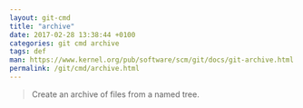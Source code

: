 ```yaml
---
layout: git-cmd
title: "archive"
date: 2017-02-28 13:38:44 +0100
categories: git cmd archive
tags: def
man: https://www.kernel.org/pub/software/scm/git/docs/git-archive.html
permalink: /git/cmd/archive.html
---
```


> Create an archive of files from a named tree.
